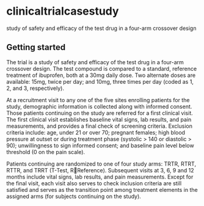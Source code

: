 # clinicaltrialcasestudy

study of safety and efficacy of the test drug in a four-arm crossover design

## Getting started

The trial is a study of safety and efficacy of the test drug in a four-arm crossover
design. The test compound is compared to a standard, reference treatment of ibuprofen, both at a 30mg daily dose. Two alternate doses are available: 15mg, twice per day; and 10mg, three times per day (coded as 1, 2, and 3, respectively).

At a recruitment visit to any one of the five sites enrolling patients for the study, demographic information is collected along with informed consent. Those patients continuing on the study are referred for a first clinical visit. The first clinical visit establishes baseline vital signs, lab results, and pain measurements, and provides a final check of screening criteria. Exclusion criteria include: age, under 21 or over 70; pregnant females; high blood pressure at outset or during treatment phase (systolic > 140 or diastolic > 90); unwillingness to sign informed consent; and baseline pain level below threshold (0 on the pain scale).

Patients continuing are randomized to one of four study arms: TRTR, RTRT, RTTR, and TRRT (T-Test, RReference). Subsequent visits at 3, 6, 9 and 12 months include vital signs, lab results, and pain measurements. Except for the final visit, each visit also serves to check inclusion criteria are still satisfied and serves as the transition point among treatment elements in the assigned arms (for subjects continuing on the study).
